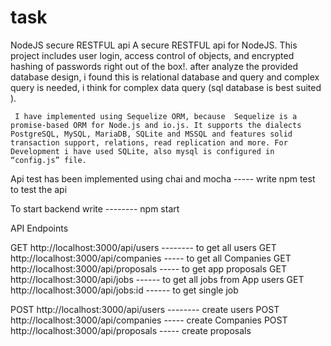 # task
NodeJS secure RESTFUL api
      A  secure RESTFUL api for NodeJS. This project includes user login, access control of objects, and encrypted hashing of passwords right out of the box!. after analyze the provided  database design, i found this is relational database and query and  complex query is needed, i think for  complex data query (sql database is best suited ).

     I have implemented using Sequelize ORM, because  Sequelize is a promise-based ORM for Node.js and io.js. It supports the dialects PostgreSQL, MySQL, MariaDB, SQLite and MSSQL and features solid transaction support, relations, read replication and more. For Development i have used SQLite, also mysql is configured in “config.js” file.

Api test has been implemented using chai and mocha -----  write npm test to test the api 

To start backend write  --------    npm start


API Endpoints

GET http://localhost:3000/api/users -------- to get all users
GET http://localhost:3000/api/companies ----- to get all Companies
GET http://localhost:3000/api/proposals ----- to get app proposals 
GET http://localhost:3000/api/jobs     ------ to get all jobs from App users
GET http://localhost:3000/api/jobs:id  ------ to get single job


POST http://localhost:3000/api/users -------- create  users
POST http://localhost:3000/api/companies ----- create Companies
POST http://localhost:3000/api/proposals -----  create  proposals 

